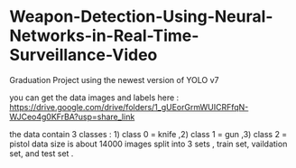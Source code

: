 # Weapon-Detection-Using-Neural-Networks-in-Real-Time-Surveillance-Video
Graduation Project  using the newest version of YOLO v7

you can get the data images and labels here : https://drive.google.com/drive/folders/1_gUEorGrmWUICRFfqN-WJCeo4g0KFrBA?usp=share_link

the data contain 3 classes : 1) class 0 = knife ,2) class 1 = gun ,3) class 2 = pistol
data size is about 14000 images split into 3 sets , train set, vaildation set, and test set .
